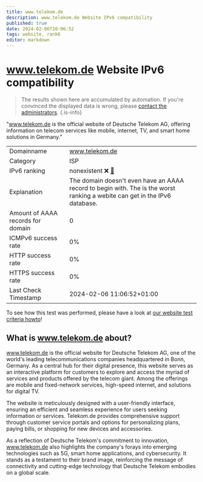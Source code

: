 ```yaml
---
title: www.telekom.de
description: www.telekom.de Website IPv6 compatibility
published: true
date: 2024-02-06T10:06:52
tags: website, rank6
editor: markdown
---
```


# www.telekom.de Website IPv6 compatibility

> The results shown here are accumulated by automation. If you're convinced the displayed data is wrong, please [contact the administrators](/howto/chat). 
{.is-info}

"www.telekom.de is the official website of Deutsche Telekom AG, offering information on telecom services like mobile, internet, TV, and smart home solutions in Germany."


|   |   |
| - | - |
| Domainname | www.telekom.de
| Category | ISP |
| IPv6 ranking | nonexistent :x: [🔗](/howto/ranking) |
| Explanation | The domain doesn't even have an AAAA record to begin with. The is the worst ranking a webite can get in the IPv6 database. |
| Amount of AAAA records for domain | 0 |
| ICMPv6 success rate | 0%|
| HTTP success rate | 0% |
| HTTPS success rate | 0% |
| Last Check Timestamp | 2024-02-06 11:06:52+01:00 |

To see how this test was performed, please have a look at [our website test criteria howto](/howto/testcriteria/website)!


## What is www.telekom.de about?
www.telekom.de is the official website for Deutsche Telekom AG, one of the world's leading telecommunications companies headquartered in Bonn, Germany. As a central hub for their digital presence, this website serves as an interactive platform for customers to explore and access the myriad of services and products offered by the telecom giant. Among the offerings are mobile and fixed-network services, high-speed internet, and solutions for digital TV.

The website is meticulously designed with a user-friendly interface, ensuring an efficient and seamless experience for users seeking information or services. Telekom.de provides comprehensive support through customer service portals and options for personalizing plans, paying bills, or shopping for new devices and accessories.

As a reflection of Deutsche Telekom's commitment to innovation, www.telekom.de also highlights the company's forays into emerging technologies such as 5G, smart home applications, and cybersecurity. It stands as a testament to their brand image, reinforcing the message of connectivity and cutting-edge technology that Deutsche Telekom embodies on a global scale.


